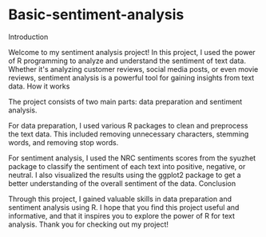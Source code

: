 # Basic-sentiment-analysis
Introduction

Welcome to my sentiment analysis project! In this project, I used the power of R programming to analyze and understand the sentiment of text data. Whether it's analyzing customer reviews, social media posts, or even movie reviews, sentiment analysis is a powerful tool for gaining insights from text data.
How it works

The project consists of two main parts: data preparation and sentiment analysis.

For data preparation, I used various R packages to clean and preprocess the text data. This included removing unnecessary characters, stemming words, and removing stop words.

For sentiment analysis, I used the NRC sentiments scores from the syuzhet package to classify the sentiment of each text into positive, negative, or neutral. I also visualized the results using the ggplot2 package to get a better understanding of the overall sentiment of the data.
Conclusion

Through this project, I gained valuable skills in data preparation and sentiment analysis using R. I hope that you find this project useful and informative, and that it inspires you to explore the power of R for text analysis. Thank you for checking out my project!
